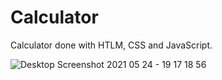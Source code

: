 # Calculator

Calculator done with HTLM, CSS and JavaScript.

![Desktop Screenshot 2021 05 24 - 19 17 18 56](https://user-images.githubusercontent.com/44672280/119413906-ea924b00-bcc4-11eb-9d2e-8eaa3759fe4a.jpg)
